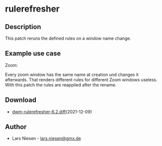 rulerefresher
=============

Description
-----------
This patch reruns the defined rules on a window name change.

Example use case
----------------

Zoom:

Every zoom window has the same name at creation und changes it afterwards.
That renders different rules for different Zoom windows useless.
With this patch the rules are reapplied after the rename.


Download
--------
* [dwm-rulerefresher-6.2.diff](dwm-rulerefresher-6.2.diff)(2021-12-09)

Author
------
* Lars Niesen - <lars.niesen@gmx.de>
